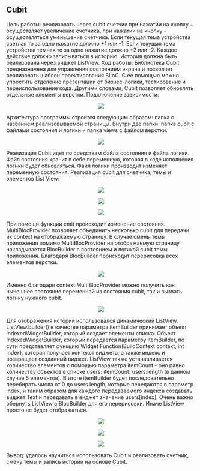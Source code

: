 ## Cubit

Цель работы: реализовать через cubit счетчик при нажатии на кнопку + осуществляет увеличение счетчика, при нажатии на кнопку - осуществляться уменьшение счетчика. Если текущая тема устройства светлая то за одно нажатие должно +1 или -1. Если текущая тема устройства темная то за одно нажатие должно +2 или -2. Каждое действие должно записываться в историю. История должна быть реализована через виджет ListView.
Ход работы:
Библиотека Cubit предназначена для управления состоянием экрана и позволяет реализовать шаблон проектирования BLoC. С ее помощью можно упростить отделение презентации от бизнес-логики, тестирование и переиспользование кода.
Другими словами, Cubit позволяет обновлять отдельные элементы верстки.
Подключение зависимости:
 <p align="center">
  <img src="assets/images/1.png" />
</p>
Архитектура программы строится следующим образом: папка с названием реализовываемой страницы. Внутри две папки: папка cubit с файлами состояния и логики и папка views с файлом верстки.
<p align="center">
  <img src="assets/images/2.png" />
</p>
Реализация Cubit идет по средствам файла состояния и файла логики.
Файл состояния хранит в себе переменную, которая в ходе исполнения логики будет обновляться. Файл логики производит изменяет переменную состояния.
Реализация cubit для счетчика, темы и элементов List View:
<p align="center">
  <img src="assets/images/3.png" />
</p>
 
<p align="center">
  <img src="assets/images/4.png" />
</p>

<p align="center">
  <img src="assets/images/5.png" />
</p>

При помощи функции emit происходит изменение состояния.
MultiBlocProvider позволяет объединить несколько cubit для передачи их context на отображаемую страницу.
В случае смены темы приложения помимо MultiBlocProvider на отображаемую страницу накладывается BlocBuilder с состоянием и логикой cubit темы приложения. Благодаря BlocBuilder происходит перерисовка всех элементов верстки.
 
<p align="center">
  <img src="assets/images/6.png" />
</p>

Именно благодаря context MultiBlocProvider можно получить как нынешнее состояние переменной из состояния cubit, так и вызвать логику нужного cubit.

 
<p align="center">
  <img src="assets/images/7.png" />
</p>

Для отображения историй использовался динамический ListView. ListView.builder() в качестве параметра itemBuilder принимает объект IndexedWidgetBuilder, который создает элементы списка.
Объект IndexedWidgetBuilder, который передается параметру itemBuilder, по сути представляет функцию Widget Function(BuildContext context, int index), которая получает контекст виджета, а также индекс и возвращает созданный виджет.
ListView также устанавливается количество элементов с помощью параметра itemCount - оно равно количеству объектов в списке users: itemCount: users.length (в данном случае 5 элементов). В итоге itemBuilder будет последовательно перебирать числа от 0 до users.length, которые передаются в параметр index, и таким образом для каждого передаваемого индекса создавать виджет Text и передавать в виджет значение users[index].
Очень важно обернуть ListView в BlocBuilder для его перерисовки. Иначе ListView просто не будет отображаться.

<p align="center">
  <img src="assets/images/8.png" />
</p>
<p align="center">
  <img src="assets/images/9.png" />
</p>

<p align="center">
  <img src="assets/images/10.png" />
</p>

Вывод: удалось научиться использовать Cubit и реализовать счетчик, смену темы и запись истории на основе Cubit.

